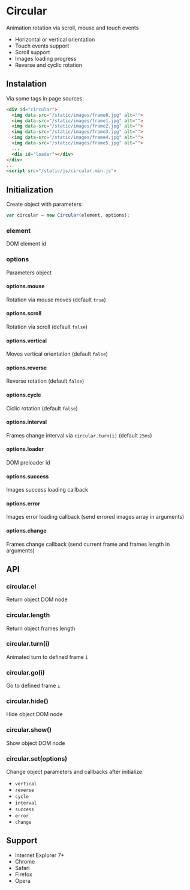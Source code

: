 # Circular

  Animation rotation via scroll, mouse and touch events

* Horizontal or vertical orientation
* Touch events support
* Scroll support
* Images loading progress
* Reverse and cyclic rotation

## Instalation

  Via some tags in page sources:

```html
<div id="circular">
  <img data-src="/static/images/frame0.jpg" alt="">
  <img data-src="/static/images/frame1.jpg" alt="">
  <img data-src="/static/images/frame2.jpg" alt="">
  <img data-src="/static/images/frame3.jpg" alt="">
  <img data-src="/static/images/frame4.jpg" alt="">
  <img data-src="/static/images/frame5.jpg" alt="">
  ...
  <div id="loader"></div>
</div>
...
<script src="/static/js/circular.min.js">
```

## Initialization

  Create object with parameters:

```js
var circular = new Circular(element, options);
```

### element

  DOM element id

### options

  Parameters object

#### options.mouse
  
  Rotation via mouse moves (default `true`)

#### options.scroll

  Rotation via scroll (default `false`)

#### options.vertical

  Moves vertical orientation (default `false`)

#### options.reverse

  Reverse rotation (default `false`)

#### options.cycle

  Ciclic rotation (default `false`)

#### options.interval

  Frames change interval via `circular.turn(i)` (default `25ms`)

#### options.loader

  DOM preloader id

#### options.success

  Images success loading callback

#### options.error

  Images error loading callback (send errored images array in arguments)

#### options.change

  Frames change callback (send current frame and frames length in arguments)

## API

### circular.el

  Return object DOM node

### circular.length

  Return object frames length

### circular.turn(i)

  Animated turn to defined frame `i`

### circular.go(i)

  Go to defined frame `i`

### circular.hide()

  Hide object DOM node

### circular.show()

  Show object DOM node

### circular.set(options)

  Change object parameters and callbacks after initialize:

* `vertical`
* `reverse`
* `cycle`
* `interval`
* `success`
* `error`
* `change`

## Support

* Internet Explorer 7+
* Chrome
* Safari
* Firefox
* Opera